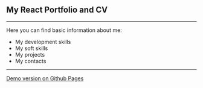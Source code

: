 ## My React Portfolio and CV

***

Here you can find basic information about me:

* My development skills
* My soft skills
* My projects
* My contacts

***

[Demo version on Github Pages](https://nedug.github.io/cv-alexander-r/)